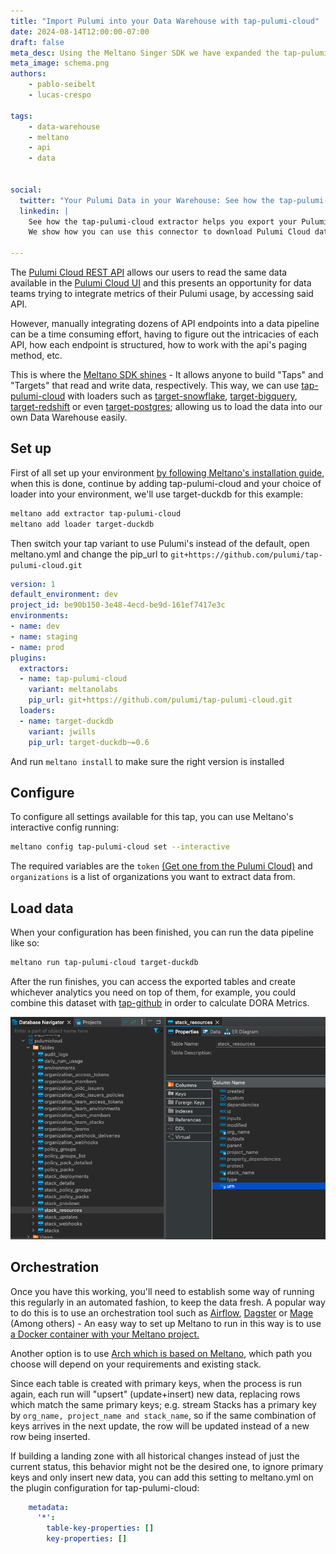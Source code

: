 ```yaml
---
title: "Import Pulumi into your Data Warehouse with tap-pulumi-cloud"
date: 2024-08-14T12:00:00-07:00
draft: false
meta_desc: Using the Meltano Singer SDK we have expanded the tap-pulumi-cloud connector to be able to export all the pulumi cloud data into your own Data Warehouse
meta_image: schema.png
authors:
    - pablo-seibelt
    - lucas-crespo

tags:
    - data-warehouse
    - meltano
    - api
    - data


social:
  twitter: "Your Pulumi Data in your Warehouse: See how the tap-pulumi-cloud extractor helps you export your Pulumi data into your own Data Warehouse. #DataWarehouse #Pulumi #Meltano #ELT"
  linkedin: |
    See how the tap-pulumi-cloud extractor helps you export your Pulumi data into your own Data Warehouse.
    We show how you can use this connector to download Pulumi Cloud data into any destination of your choice; helping you to track infrastructure metrics alongside the rest of your data.

---
```


The [Pulumi Cloud REST API](https://www.pulumi.com/docs/pulumi-cloud/cloud-rest-api) allows our users to read the same data available in the [Pulumi Cloud UI](https://app.pulumi.com) and this presents an opportunity for data teams trying to integrate metrics of their Pulumi usage, by accessing said API.

<!--more-->

However, manually integrating dozens of API endpoints into a data pipeline can be a time consuming effort, having to figure out the intricacies of each API, how each endpoint is structured, how to work with the api's paging method, etc.

This is where the [Meltano SDK shines](https://sdk.meltano.com/en/latest/index.html) - It allows anyone to build "Taps" and "Targets" that read and write data, respectively. This way, we can use [tap-pulumi-cloud](https://github.com/pulumi/tap-pulumi-cloud) with loaders such as [target-snowflake](https://hub.meltano.com/loaders/target-snowflake), [target-bigquery](https://hub.meltano.com/loaders/target-bigquery), [target-redshift](https://hub.meltano.com/loaders/target-redshift) or even [target-postgres](https://hub.meltano.com/loaders/target-postgres); allowing us to load the data into our own Data Warehouse easily.

## Set up

First of all set up your environment [by following Meltano's installation guide](https://docs.meltano.com/guide/installation-guide), when this is done, continue by adding tap-pulumi-cloud and your choice of loader into your environment, we'll use target-duckdb for this example:

```bash
meltano add extractor tap-pulumi-cloud
meltano add loader target-duckdb
```

Then switch your tap variant to use Pulumi's instead of the default, open meltano.yml and change the pip_url to `git+https://github.com/pulumi/tap-pulumi-cloud.git`

```yml
version: 1
default_environment: dev
project_id: be90b150-3e48-4ecd-be9d-161ef7417e3c
environments:
- name: dev
- name: staging
- name: prod
plugins:
  extractors:
  - name: tap-pulumi-cloud
    variant: meltanolabs
    pip_url: git+https://github.com/pulumi/tap-pulumi-cloud.git
  loaders:
  - name: target-duckdb
    variant: jwills
    pip_url: target-duckdb~=0.6
```

And run `meltano install` to make sure the right version is installed

## Configure

To configure all settings available for this tap, you can use Meltano's interactive config running:

```bash
meltano config tap-pulumi-cloud set --interactive
```

The required variables are the `token` [(Get one from the Pulumi Cloud)](https://app.pulumi.com/) and `organizations` is a list of organizations you want to extract data from.

## Load data

When your configuration has been finished, you can run the data pipeline like so:

```bash
meltano run tap-pulumi-cloud target-duckdb
```

After the run finishes, you can access the exported tables and create whichever analytics you need on top of them, for example, you could combine this dataset with [tap-github](https://github.com/MeltanoLabs/tap-github) in order to calculate DORA Metrics.

![Data loaded into DuckDB](schema.png)

## Orchestration

Once you have this working, you'll need to establish some way of running this regularly in an automated fashion, to keep the data fresh. A popular way to do this is to use an orchestration tool such as [Airflow](https://airflow.apache.org/), [Dagster](https://dagster.io/) or [Mage](https://www.mage.ai/) (Among others) - An easy way to set up Meltano to run in this way is to use [a Docker container with your Meltano project.](https://docs.meltano.com/guide/containerization/)

Another option is to use [Arch which is based on Meltano](https://arch.dev/), which path you choose will depend on your requirements and existing stack.

Since each table is created with primary keys, when the process is run again, each run will "upsert" (update+insert) new data, replacing rows which match the same primary keys; e.g. stream Stacks has a primary key by `org_name, project_name and stack_name`, so if the same combination of keys arrives in the next update, the row will be updated instead of a new row being inserted.

If building a landing zone with all historical changes instead of just the current status, this behavior might not be the desired one, to ignore primary keys and only insert new data, you can add this setting to meltano.yml on the plugin configuration for tap-pulumi-cloud:

```yml
    metadata:
      '*':
        table-key-properties: []
        key-properties: []
```
